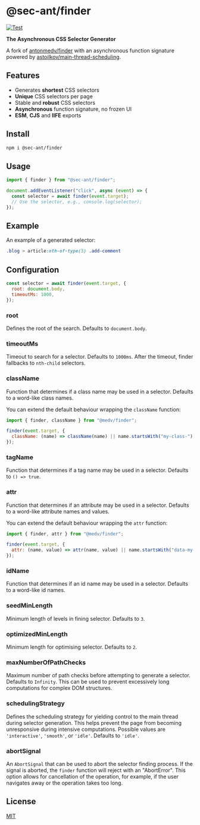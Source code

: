 # @sec-ant/finder

[![Test](https://github.com/sec-ant/finder/actions/workflows/test.yml/badge.svg)](https://github.com/sec-ant/finder/actions/workflows/test.yml)

**The Asynchronous CSS Selector Generator**

A fork of [antonmedv/finder](https://github.com/antonmedv/finder) with an asynchronous function signature powered by [astoilkov/main-thread-scheduling](https://github.com/astoilkov/main-thread-scheduling).

## Features

- Generates **shortest** CSS selectors
- **Unique** CSS selectors per page
- Stable and **robust** CSS selectors
- **Asynchronous** function signature, no frozen UI
- **ESM**, **CJS** and **IIFE** exports

## Install

```bash
npm i @sec-ant/finder
```

## Usage

```ts
import { finder } from "@sec-ant/finder";

document.addEventListener("click", async (event) => {
  const selector = await finder(event.target);
  // Use the selector, e.g., console.log(selector);
});
```

## Example

An example of a generated selector:

```css
.blog > article:nth-of-type(3) .add-comment
```

## Configuration

```js
const selector = await finder(event.target, {
  root: document.body,
  timeoutMs: 1000,
});
```

### root

Defines the root of the search. Defaults to `document.body`.

### timeoutMs

Timeout to search for a selector. Defaults to `1000ms`. After the timeout, finder fallbacks to `nth-child` selectors.

### className

Function that determines if a class name may be used in a selector. Defaults to a word-like class names.

You can extend the default behaviour wrapping the `className` function:

```js
import { finder, className } from "@medv/finder";

finder(event.target, {
  className: (name) => className(name) || name.startsWith("my-class-"),
});
```

### tagName

Function that determines if a tag name may be used in a selector. Defaults to `() => true`.

### attr

Function that determines if an attribute may be used in a selector. Defaults to a word-like attribute names and values.

You can extend the default behaviour wrapping the `attr` function:

```js
import { finder, attr } from "@medv/finder";

finder(event.target, {
  attr: (name, value) => attr(name, value) || name.startsWith("data-my-attr-"),
});
```

### idName

Function that determines if an id name may be used in a selector. Defaults to a word-like id names.

### seedMinLength

Minimum length of levels in fining selector. Defaults to `3`.

### optimizedMinLength

Minimum length for optimising selector. Defaults to `2`.

### maxNumberOfPathChecks

Maximum number of path checks before attempting to generate a selector. Defaults to `Infinity`. This can be used to prevent excessively long computations for complex DOM structures.

### schedulingStrategy

Defines the scheduling strategy for yielding control to the main thread during selector generation. This helps prevent the page from becoming unresponsive during intensive computations. Possible values are `'interactive'`, `'smooth'`, or `'idle'`. Defaults to `'idle'`.

### abortSignal

An `AbortSignal` that can be used to abort the selector finding process. If the signal is aborted, the `finder` function will reject with an "AbortError". This option allows for cancellation of the operation, for example, if the user navigates away or the operation takes too long.

## License

[MIT](LICENSE)
